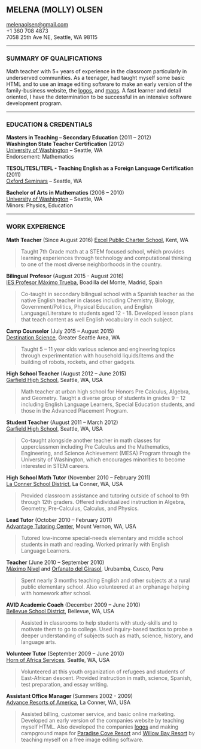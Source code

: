 ## MELENA (MOLLY) OLSEN  
<melenaolsen@gmail.com>  
+1 360 708 4873  
7058 25th Ave NE, Seattle, WA 98115  

___
### <b>SUMMARY OF QUALIFICATIONS</b>  
Math teacher with 5+ years of experience in the classroom particularly in underserved communities. As a teenager, had taught myself some basic HTML and to use an image editing software to make an early version of the family-business website, the [logos][ara], and [maps][willowmap]. A fast learner and detail oriented, I have the determination to be successful in an intensive software development program.

___
### <b>EDUCATION & CREDENTIALS</b>  

<b>Masters in Teaching – Secondary Education</b> (2011 – 2012)  
<b>Washington State Teacher Certification</b> (2012)  
[University of Washington][uw] – Seattle, WA  
Endorsement: Mathematics 

<b>TESOL/TESL/TEFL - Teaching English as a Foreign Language Certification</b> (2011)  
[Oxford Seminars][oxford] – Seattle, WA  

<b>Bachelor of Arts in Mathematics</b> (2006 – 2010)  
[University of Washington][uw] – Seattle, WA  
Minors: Physics, Education  

________________________________________
### <b>WORK EXPERIENCE</b>

<b>Math Teacher</b> (Since August 2016)
[Excel Public Charter School][excel], Kent, WA
> Taught 7th Grade math at a STEM focused school, which provides learning experiences through technology and computational thinking to one of the most diverse neighborhoods in the country.

<b>Bilingual Profesor</b> (August 2015 - August 2016)  
[IES Profesor Máximo Trueba][maximotrueba], Boadilla del Monte, Madrid, Spain  
> Co-taught in secondary bilingual school with a Spanish teacher as the native English teacher in classes including Chemistry, Biology, Government/Politics, Physical Education, and English Language/Literature to students aged 12 - 18. Developed lesson plans that teach content as well English vocabulary in each subject. 

<b>Camp Counselor</b> (July 2015 – August 2015)  
[Destination Science][destinationscience], Greater Seattle Area, WA
> Taught 5 – 11 year olds various science and engineering topics through experimentation with household liquids/items and the building of robots, rockets, and other gadgets. 

<b>High School Teacher</b> (August 2012 – June 2015)  
[Garfield High School][garfield], Seattle, WA, USA	
> Math teacher at urban high school for Honors Pre Calculus, Algebra, and Geometry. Taught a diverse group of students in grades 9 – 12 including English Language Learners, Special Education students, and those in the Advanced Placement Program.

<b>Student Teacher</b> (August 2011 – March 2012)  
[Garfield High School][garfield], Seattle, WA, USA	
> Co-taught alongside another teacher in math classes for upperclassmen including Pre Calculus and the Mathematics, Engineering, and Science Achievement (MESA) Program through the University of Washington, which encourages minorities to become interested in STEM careers.

<b>High School Math Tutor</b> (November 2010 – February 2011)  
[La Conner School District][lcsd], La Conner, WA, USA	
> Provided classroom assistance and tutoring outside of school to 9th through 12th graders.  Offered individualized instruction in Algebra, Geometry, Pre-Calculus, Calculus, and Physics.

<b>Lead Tutor</b> (October 2010 – February 2011)  
[Advantage Tutoring Center][advantage], Mount Vernon, WA, USA	
> Tutored low-income special-needs elementary and middle school students in math and reading. Worked primarily with English Language Learners.

<b>Teacher</b> (June 2010 – September 2010)  
[Máximo Nivel][maximonivel] and [Orfanato del Girasol][girasol], Urubamba, Cusco, Peru	
> Spent nearly 3 months teaching English and other subjects at a rural public elementary school. Also volunteered at an orphanage helping with homework after school. 

<b>AVID Academic Coach</b> (December 2009 – June 2010)  
[Bellevue School District][bellevue], Bellevue, WA, USA	
> Assisted in classrooms to help students with study-skills and to motivate them to go to college. Used inquiry-based tactics to probe a deeper understanding of subjects such as math, science, history, and language arts.

<b>Volunteer Tutor</b> (September 2009 – June 2010)  
[Horn of Africa Services][hoas], Seattle, WA, USA	 
> Volunteered at this youth organization of refugees and students of East-African descent. Provided instruction in math, science, Spanish, test preparation, and essay writing.

<b> Assistant Office Manager </b> (Summers 2002 - 2009)  
[Advance Resorts of America][ara], La Conner, WA, USA	
> Assisted billing, customer service, and basic online marketing. Developed an early version of the companies website by teaching myself HTML. Also developed the companies [logos][ara] and making campground maps for [Paradise Cove Resort][paradisemap] and [Willow Bay Resort][willowmap] by teaching myself on a free image editing software.

[advantage]: http://advantagetutoringcenter.com/
[ara]: http://www.araresorts.com/
[bellevue]: http://www.bsd405.org/
[destinationscience]: https://destinationscience.org/
[excel]: http://excelwa.org/
[garfield]: http://garfieldhs.seattleschools.org/
[girasol]: https://www.facebook.com/LegacyHumanitarian/?hc_ref=PAGES_TIMELINE
[hoas]: http://www.hoas.org/
[lcsd]: http://lcsd.wednet.edu/
[maximonivel]: https://maximonivel.com/
[maximotrueba]: https://iesprofesormaximotrueba.es/
[oxford]: https://www.oxfordseminars.com/
[paradisemap]: http://www.pcrvresort.com/site-map
[uw]: https://www.washington.edu/
[willowmap]: http://www.wbrvresort.com/site-map

